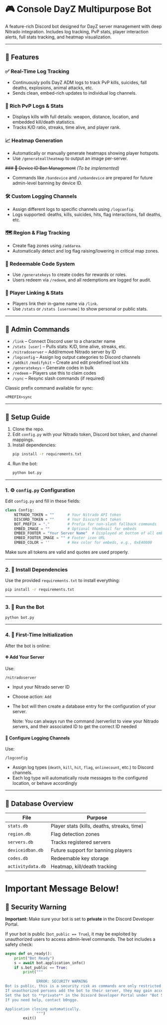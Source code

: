 # 🎮 Console DayZ Multipurpose Bot

A feature-rich Discord bot designed for DayZ server management with deep Nitrado integration. Includes log tracking, PvP stats, player interaction alerts, full stats tracking, and heatmap visualization.

---

## 🎯 Features

### ✅ Real-Time Log Tracking
- Continuously polls DayZ ADM logs to track PvP kills, suicides, fall deaths, explosions, animal attacks, etc.
- Sends clean, embed-rich updates to individual log channels.

### 🧾 Rich PvP Logs & Stats
- Displays kills with full details: weapon, distance, location, and embedded kill/death statistics.
- Tracks K/D ratio, streaks, time alive, and player rank.

### 📈 Heatmap Generation
- Automatically or manually generate heatmaps showing player hotspots.
- Use `/generateallheatmap` to output an image per-server.

~~### 🔐 Device ID Ban Management~~ *(To be implemented)*
- Commands like `/bandevice` and `/unbandevice` are prepared for future admin-level banning by device ID.

### 🛠️ Custom Logging Channels
- Assign different logs to specific channels using `/logconfig`.
- Logs supported: deaths, kills, suicides, hits, flag interactions, fall deaths, etc.

### 🗺️ Region & Flag Tracking
- Create flag zones using `/addarea`.
- Automatically detect and log flag raising/lowering in critical map zones.

### 💾 Redeemable Code System
- Use `/generatekeys` to create codes for rewards or roles.
- Users redeem via `/redeem`, and all redemptions are logged for audit.

### 🔗 Player Linking & Stats
- Players link their in-game name via `/link`.
- Use `/stats` or `/stats [username]` to show personal or public stats.

---

## 🔧 Admin Commands

- `/link` – Connect Discord user to a character name
- `/stats [user]` – Pulls stats: K/D, time alive, streaks, etc.
- `/nitradoserver` – Add/remove Nitrado server by ID
- `/logconfig` – Assign log output categories to Discord channels
- `/addkit` `/modifykit` – Create and edit predefined loot kits
- `/generatekeys` – Generate codes in bulk
- `/redeem` – Players use this to claim codes
- `/sync` – Resync slash commands (if required)

Classic prefix command available for sync:
```
<PREFIX>sync
```
---

## 🧠 Setup Guide
1. Clone the repo.
2. Edit `config.py` with your Nitrado token, Discord bot token, and channel mappings.
3. Install dependencies:
   ```bash
   pip install -r requirements.txt
   ```
4. Run the bot:
   ```bash
   python bot.py
   ```
---

### 1. ⚙️ `config.py` Configuration

Edit `config.py` and fill in these fields:

```python
class Config:
    NITRADO_TOKEN = ""      # Your Nitrado API token
    DISCORD_TOKEN = ""      # Your Discord bot token
    BOT_PREFIX = "."        # Prefix for non-slash fallback commands
    EMBED_IMAGE = ""        # Optional thumbnail for embeds
    EMBED_FOOTER = "Your Server Name"  # Displayed at bottom of all embeds
    EMBED_FOOTER_IMAGE = "" # Footer icon URL
    EMBED_COLOR = ''        # Hex color for embeds, e.g., 0xE40000
```

Make sure all tokens are valid and quotes are used properly.

---

### 2. 🐍 Install Dependencies

Use the provided `requirements.txt` to install everything:

```bash
pip install -r requirements.txt
```

---

### 3. 🚀 Run the Bot

```bash
python bot.py
```

---

### 4. 🔌 First-Time Initialization

After the bot is online:

#### ➕ Add Your Server
Use:
```
/nitradoserver
```
- Input your Nitrado server ID
- Choose action: `Add`
- The bot will then create a database entry for the configuration of your server.

  Note: You can always run the command /serverlist to view your Nitrado servers, and their associated ID to get the correct ID needed

#### 🔧 Configure Logging Channels
Use:
```
/logconfig
```
- Assign log types (`death`, `kill`, `hit`, `flag`, `onlinecount`, etc.) to Discord channels.
- Each log type will automatically route messages to the configured location, or behave accordingly

---

## 📁 Database Overview

| File | Purpose |
|------|---------|
| `stats.db`        | Player stats (kills, deaths, streaks, time) |
| `region.db`       | Flag detection zones |
| `servers.db`      | Tracks registered servers |
| `deviceidban.db`  | Future support for banning players |
| `codes.db`        | Redeemable key storage |
| `activitydata.db` | Heatmap, kill/death tracking |



# Important Message Below!

## 🔐 Security Warning

**Important:** Make sure your bot is set to **private** in the Discord Developer Portal.

If your bot is public (`bot_public == True`), it may be exploited by unauthorized users to access admin-level commands. The bot includes a safety check:

```python
async def on_ready():
    print("Bot Ready")
    s = await bot.application_info()
    if s.bot_public == True:
        print("""
              
              ERROR: SECURITY WARNING
Bot is public, this is a security risk as commands are only restricted to members who have admin access.
If unauthorized persons add the bot to their server, they may gain access to sensitive admin commands.
Set the bot to **private** in the Discord Developer Portal under "Bot Settings".
If you need help, contact b0nggo.

Application closing automatically.
              """)
        exit()
```
